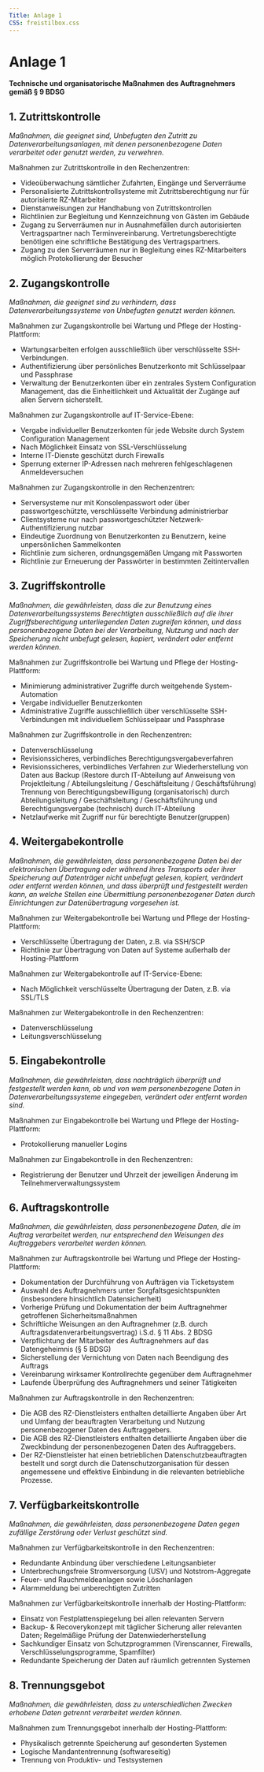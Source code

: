 ```yaml
---
Title: Anlage 1
CSS: freistilbox.css
---
```


# Anlage 1

__Technische und organisatorische Maßnahmen des Auftragnehmers gemäß § 9 BDSG__

## 1. Zutrittskontrolle

_Maßnahmen, die geeignet sind, Unbefugten den Zutritt zu Datenverarbeitungsanlagen, mit denen personenbezogene Daten verarbeitet oder genutzt werden, zu verwehren._

Maßnahmen zur Zutrittskontrolle in den Rechenzentren:

- Videoüberwachung sämtlicher Zufahrten, Eingänge und Serverräume
- Personalisierte Zutrittskontrollsysteme mit Zutrittsberechtigung nur für autorisierte RZ-Mitarbeiter
- Dienstanweisungen zur Handhabung von Zutrittskontrollen
- Richtlinien zur Begleitung und Kennzeichnung von Gästen im Gebäude
- Zugang zu Serverräumen nur in Ausnahmefällen durch autorisierten Vertragspartner nach Terminvereinbarung. Vertretungsberechtigte benötigen eine schriftliche Bestätigung des Vertragspartners.
- Zugang zu den Serverräumen nur in Begleitung eines RZ-Mitarbeiters möglich
Protokollierung der Besucher


## 2. Zugangskontrolle

_Maßnahmen, die geeignet sind zu verhindern, dass Datenverarbeitungssysteme von Unbefugten genutzt werden können._

Maßnahmen zur Zugangskontrolle bei Wartung und Pflege der Hosting-Plattform:

- Wartungsarbeiten erfolgen ausschließlich über verschlüsselte SSH-Verbindungen.
- Authentifizierung über persönliches Benutzerkonto mit Schlüsselpaar und Passphrase
- Verwaltung der Benutzerkonten über ein zentrales System Configuration Management, das die Einheitlichkeit und Aktualität der Zugänge auf allen Servern sicherstellt.

Maßnahmen zur Zugangskontrolle auf IT-Service-Ebene:

- Vergabe individueller Benutzerkonten für jede Website durch System Configuration Management
- Nach Möglichkeit Einsatz von SSL-Verschlüsselung
- Interne IT-Dienste geschützt durch Firewalls
- Sperrung externer IP-Adressen nach mehreren fehlgeschlagenen Anmeldeversuchen

Maßnahmen zur Zugangskontrolle in den Rechenzentren:

- Serversysteme nur mit Konsolenpasswort oder über passwortgeschützte, verschlüsselte Verbindung administrierbar
- Clientsysteme nur nach passwortgeschützter Netzwerk-Authentifizierung nutzbar
- Eindeutige Zuordnung von Benutzerkonten zu Benutzern, keine unpersönlichen Sammelkonten
- Richtlinie zum sicheren, ordnungsgemäßen Umgang mit Passworten
- Richtlinie zur Erneuerung der Passwörter in bestimmten Zeitintervallen


## 3. Zugriffskontrolle

_Maßnahmen, die gewährleisten, dass die zur Benutzung eines Datenverarbeitungssystems Berechtigten ausschließlich auf die ihrer Zugriffsberechtigung unterliegenden Daten zugreifen können, und dass personenbezogene Daten bei der Verarbeitung, Nutzung und nach der Speicherung nicht unbefugt gelesen, kopiert, verändert oder entfernt werden können._

Maßnahmen zur Zugriffskontrolle bei Wartung und Pflege der Hosting-Plattform:

- Minimierung administrativer Zugriffe durch weitgehende System-Automation
- Vergabe individueller Benutzerkonten
- Administrative Zugriffe ausschließlich über verschlüsselte SSH-Verbindungen mit individuellem Schlüsselpaar und Passphrase

Maßnahmen zur Zugriffskontrolle in den Rechenzentren:

- Datenverschlüsselung
- Revisionssicheres, verbindliches Berechtigungsvergabeverfahren
- Revisionssicheres, verbindliches Verfahren zur Wiederherstellung von Daten aus Backup (Restore durch IT-Abteilung auf Anweisung von Projektleitung / Abteilungsleitung / Geschäftsleitung / Geschäftsführung)
Trennung von Berechtigungsbewilligung (organisatorisch) durch Abteilungsleitung / Geschäftsleitung / Geschäftsführung und Berechtigungsvergabe (technisch) durch IT-Abteilung
- Netzlaufwerke mit Zugriff nur für berechtigte Benutzer(gruppen)


## 4. Weitergabekontrolle

_Maßnahmen, die gewährleisten, dass personenbezogene Daten bei der elektronischen Übertragung oder während ihres Transports oder ihrer Speicherung auf Datenträger nicht unbefugt gelesen, kopiert, verändert oder entfernt werden können, und dass überprüft und festgestellt werden kann, an welche Stellen eine Übermittlung personenbezogener Daten durch Einrichtungen zur Datenübertragung vorgesehen ist._

Maßnahmen zur Weitergabekontrolle bei Wartung und Pflege der Hosting-Plattform:

- Verschlüsselte Übertragung der Daten, z.B. via SSH/SCP
- Richtlinie zur Übertragung von Daten auf Systeme außerhalb der Hosting-Plattform

Maßnahmen zur Weitergabekontrolle auf IT-Service-Ebene:

- Nach Möglichkeit verschlüsselte Übertragung der Daten, z.B. via SSL/TLS

Maßnahmen zur Weitergabekontrolle in den Rechenzentren:

- Datenverschlüsselung
- Leitungsverschlüsselung


## 5. Eingabekontrolle

_Maßnahmen, die gewährleisten, dass nachträglich überprüft und festgestellt werden kann, ob und von wem personenbezogene Daten in Datenverarbeitungssysteme eingegeben, verändert oder entfernt worden sind._

Maßnahmen zur Eingabekontrolle bei Wartung und Pflege der Hosting-Plattform:

- Protokollierung manueller Logins

Maßnahmen zur Eingabekontrolle in den Rechenzentren:

- Registrierung der Benutzer und Uhrzeit der jeweiligen Änderung im Teilnehmerverwaltungssystem


## 6. Auftragskontrolle

_Maßnahmen, die gewährleisten, dass personenbezogene Daten, die im Auftrag verarbeitet werden, nur entsprechend den Weisungen des Auftraggebers verarbeitet werden können._

Maßnahmen zur Auftragskontrolle bei Wartung und Pflege der Hosting-Plattform:

- Dokumentation der Durchführung von Aufträgen via Ticketsystem
- Auswahl des Auftragnehmers unter Sorgfaltsgesichtspunkten (insbesondere hinsichtlich Datensicherheit)
- Vorherige Prüfung und Dokumentation der beim Auftragnehmer getroffenen Sicherheitsmaßnahmen
- Schriftliche Weisungen an den Auftragnehmer (z.B. durch Auftragsdatenverarbeitungsvertrag) i.S.d. § 11 Abs. 2 BDSG
- Verpflichtung der Mitarbeiter des Auftragnehmers auf das Datengeheimnis (§ 5 BDSG)
- Sicherstellung der Vernichtung von Daten nach Beendigung des Auftrags
- Vereinbarung wirksamer Kontrollrechte gegenüber dem Auftragnehmer
- Laufende Überprüfung des Auftragnehmers und seiner Tätigkeiten

Maßnahmen zur Auftragskontrolle in den Rechenzentren:

- Die AGB des RZ-Dienstleisters enthalten detaillierte Angaben über Art und Umfang der beauftragten Verarbeitung und Nutzung personenbezogener Daten des Auftraggebers.
- Die AGB des RZ-Dienstleisters enthalten detaillierte Angaben über die Zweckbindung der personenbezogenen Daten des Auftraggebers.
- Der RZ-Dienstleister hat einen betrieblichen Datenschutzbeauftragten bestellt und sorgt durch die Datenschutzorganisation für dessen angemessene und effektive Einbindung in die relevanten betriebliche Prozesse.


## 7. Verfügbarkeitskontrolle

_Maßnahmen, die gewährleisten, dass personenbezogene Daten gegen zufällige Zerstörung oder Verlust geschützt sind._

Maßnahmen zur Verfügbarkeitskontrolle in den Rechenzentren:

- Redundante Anbindung über verschiedene Leitungsanbieter
- Unterbrechungsfreie Stromversorgung (USV) und Notstrom-Aggregate
- Feuer- und Rauchmeldeanlagen sowie Löschanlagen
- Alarmmeldung bei unberechtigten Zutritten

Maßnahmen zur Verfügbarkeitskontrolle innerhalb der Hosting-Plattform:

- Einsatz von Festplattenspiegelung bei allen relevanten Servern
- Backup- & Recoverykonzept mit täglicher Sicherung aller relevanten Daten; Regelmäßige Prüfung der Datenwiederherstellung
- Sachkundiger Einsatz von Schutzprogrammen (Virenscanner, Firewalls, Verschlüsselungsprogramme, Spamfilter)
- Redundante Speicherung der Daten auf räumlich getrennten Systemen


## 8. Trennungsgebot

_Maßnahmen, die gewährleisten, dass zu unterschiedlichen Zwecken erhobene Daten getrennt verarbeitet werden können._

Maßnahmen zum Trennungsgebot innerhalb der Hosting-Plattform:

- Physikalisch getrennte Speicherung auf gesonderten Systemen
- Logische Mandantentrennung (softwareseitig)
- Trennung von Produktiv- und Testsystemen
